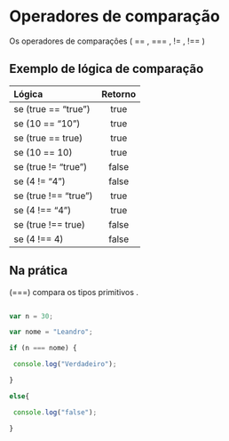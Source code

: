 
# Operadores de comparação

 Os operadores de comparaçôes ( == , === , != , !== )

## Exemplo de lógica de comparação 

| Lógica | Retorno |
| :--|:--:|
| se (true == “true”) | true|
| se (10 == “10”) | true|
| se (true == true)|  true|
| se (10 == 10) |  true|
| se (true != “true”) | false|
| se (4 != “4”) |  false|
| se (true !== “true”) | true|
| se (4 !== “4”) |  true|
| se (true !== true) | false|
| se (4 !== 4)  |false|

## Na prática 

<p> (===) compara os tipos primitivos .</p>

```javascript 

var n = 30;

var nome = "Leandro";

if (n === nome) {

 console.log("Verdadeiro");

}

else{

 console.log("false");

}

```
